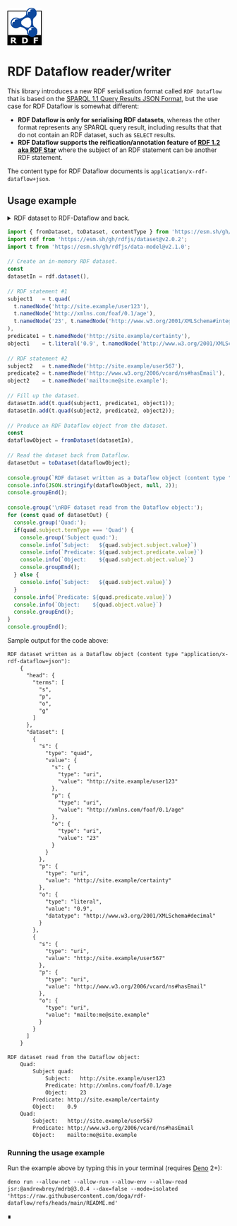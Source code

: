 <p align="left">
<a href="https://www.w3.org/TR/rdf12-concepts/" target="_blank" rel="noreferrer"><img src="https://raw.githubusercontent.com/doga/doga/main/logos/rdf.svg" height="85" alt="RDF logo" /></a>
</p>

# RDF Dataflow reader/writer

This library introduces a new RDF serialisation format called `RDF Dataflow` that is based on the [SPARQL 1.1 Query Results JSON Format](https://www.w3.org/TR/sparql11-results-json/), but the use case for RDF Dataflow is somewhat different:

- __RDF Dataflow is only for serialising RDF datasets__, whereas the other format represents any SPARQL query result, including results that that do not contain an RDF dataset, such as `SELECT` results.
- __RDF Dataflow supports the reification/annotation feature of [RDF 1.2 aka RDF Star](https://www.w3.org/TR/rdf12-concepts/#section-triple-terms-reification)__ where the subject of an RDF statement can be another RDF statement.

The content type for RDF Dataflow documents is `application/x-rdf-dataflow+json`.

## Usage example

<details data-mdrb>
<summary>RDF dataset to RDF-Dataflow and back.</summary>

<pre>
description = '''
Serialise an RDF dataset to an RDF-Dataflow object and read it back.
'''
</pre>
</details>

```javascript
import { fromDataset, toDataset, contentType } from 'https://esm.sh/gh/doga/rdf-dataflow@1.1.2/mod.mjs';
import rdf from 'https://esm.sh/gh/rdfjs/dataset@v2.0.2';
import t from 'https://esm.sh/gh/rdfjs/data-model@v2.1.0';

// Create an in-memory RDF dataset.
const
datasetIn = rdf.dataset(),

// RDF statement #1
subject1   = t.quad(
  t.namedNode('http://site.example/user123'),
  t.namedNode('http://xmlns.com/foaf/0.1/age'),
  t.namedNode('23', t.namedNode('http://www.w3.org/2001/XMLSchema#integer'))
),
predicate1 = t.namedNode('http://site.example/certainty'),
object1    = t.literal('0.9', t.namedNode('http://www.w3.org/2001/XMLSchema#decimal')),

// RDF statement #2
subject2   = t.namedNode('http://site.example/user567'),
predicate2 = t.namedNode('http://www.w3.org/2006/vcard/ns#hasEmail'),
object2    = t.namedNode('mailto:me@site.example');

// Fill up the dataset.
datasetIn.add(t.quad(subject1, predicate1, object1));
datasetIn.add(t.quad(subject2, predicate2, object2));

// Produce an RDF Dataflow object from the dataset.
const
dataflowObject = fromDataset(datasetIn),

// Read the dataset back from Dataflow.
datasetOut = toDataset(dataflowObject);

console.group(`RDF dataset written as a Dataflow object (content type "${contentType}"):`);
console.info(JSON.stringify(dataflowObject, null, 2));
console.groupEnd();

console.group('\nRDF dataset read from the Dataflow object:');
for (const quad of datasetOut) {
  console.group('Quad:');
  if(quad.subject.termType === 'Quad') {
    console.group('Subject quad:');
    console.info(`Subject:   ${quad.subject.subject.value}`)
    console.info(`Predicate: ${quad.subject.predicate.value}`)
    console.info(`Object:    ${quad.subject.object.value}`)
    console.groupEnd();
  } else {
    console.info(`Subject:   ${quad.subject.value}`)
  }
  console.info(`Predicate: ${quad.predicate.value}`)
  console.info(`Object:    ${quad.object.value}`)
  console.groupEnd();
}
console.groupEnd();
```

Sample output for the code above:

```text
RDF dataset written as a Dataflow object (content type "application/x-rdf-dataflow+json"):
    {
      "head": {
        "terms": [
          "s",
          "p",
          "o",
          "g"
        ]
      },
      "dataset": [
        {
          "s": {
            "type": "quad",
            "value": {
              "s": {
                "type": "uri",
                "value": "http://site.example/user123"
              },
              "p": {
                "type": "uri",
                "value": "http://xmlns.com/foaf/0.1/age"
              },
              "o": {
                "type": "uri",
                "value": "23"
              }
            }
          },
          "p": {
            "type": "uri",
            "value": "http://site.example/certainty"
          },
          "o": {
            "type": "literal",
            "value": "0.9",
            "datatype": "http://www.w3.org/2001/XMLSchema#decimal"
          }
        },
        {
          "s": {
            "type": "uri",
            "value": "http://site.example/user567"
          },
          "p": {
            "type": "uri",
            "value": "http://www.w3.org/2006/vcard/ns#hasEmail"
          },
          "o": {
            "type": "uri",
            "value": "mailto:me@site.example"
          }
        }
      ]
    }

RDF dataset read from the Dataflow object:
    Quad:
        Subject quad:
            Subject:   http://site.example/user123
            Predicate: http://xmlns.com/foaf/0.1/age
            Object:    23
        Predicate: http://site.example/certainty
        Object:    0.9
    Quad:
        Subject:   http://site.example/user567
        Predicate: http://www.w3.org/2006/vcard/ns#hasEmail
        Object:    mailto:me@site.example
```

### Running the usage example

Run the example above by typing this in your terminal (requires [Deno](https://deno.com/) 2+):

```shell
deno run --allow-net --allow-run --allow-env --allow-read jsr:@andrewbrey/mdrb@3.0.4 --dax=false --mode=isolated 'https://raw.githubusercontent.com/doga/rdf-dataflow/refs/heads/main/README.md'
```

∎
